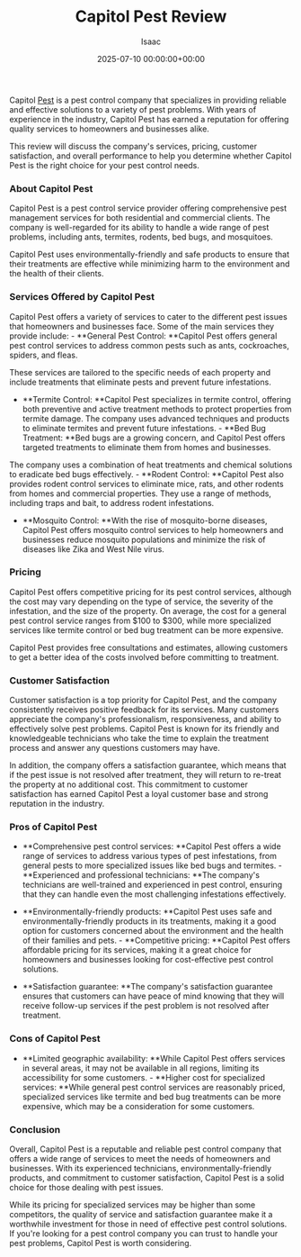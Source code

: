 ﻿---
title: Capitol Pest Review
description: Capitol Pest is a pest control company that specializes in providing reliable and effective solutions to a variety of pest problems.
slug: /capitol-pest-review/
date: 2025-07-10 00:00:00+00:00
lastmod: 2025-07-10 00:00:00+03:00
author: Isaac
categories:
- Guide
tags:
- guide
- capitol
- pest
layout: post
---

Capitol [Pest](https://pestpolicy.com/a-guide-to-preventing-pest-infestations-in-restaurants/) is a pest control company that specializes in providing reliable and effective solutions to a variety of pest problems. With years of experience in the industry, Capitol Pest has earned a reputation for offering quality services to homeowners and businesses alike.

This review will discuss the company's services, pricing, customer satisfaction, and overall performance to help you determine whether Capitol Pest is the right choice for your pest control needs.

###  About Capitol Pest

Capitol Pest is a pest control service provider offering comprehensive pest management services for both residential and commercial clients. The company is well-regarded for its ability to handle a wide range of pest problems, including ants, termites, rodents, bed bugs, and mosquitoes.

Capitol Pest uses environmentally-friendly and safe products to ensure that their treatments are effective while minimizing harm to the environment and the health of their clients.

###  Services Offered by Capitol Pest

Capitol Pest offers a variety of services to cater to the different pest issues that homeowners and businesses face. Some of the main services they provide include: - **General Pest Control: **Capitol Pest offers general pest control services to address common pests such as ants, cockroaches, spiders, and fleas.

These services are tailored to the specific needs of each property and include treatments that eliminate pests and prevent future infestations.

- **Termite Control: **Capitol Pest specializes in termite control, offering both preventive and active treatment methods to protect properties from termite damage. The company uses advanced techniques and products to eliminate termites and prevent future infestations. - **Bed Bug Treatment: **Bed bugs are a growing concern, and Capitol Pest offers targeted treatments to eliminate them from homes and businesses.

The company uses a combination of heat treatments and chemical solutions to eradicate bed bugs effectively. - **Rodent Control: **Capitol Pest also provides rodent control services to eliminate mice, rats, and other rodents from homes and commercial properties. They use a range of methods, including traps and bait, to address rodent infestations.

- **Mosquito Control: **With the rise of mosquito-borne diseases, Capitol Pest offers mosquito control services to help homeowners and businesses reduce mosquito populations and minimize the risk of diseases like Zika and West Nile virus.

###  Pricing

Capitol Pest offers competitive pricing for its pest control services, although the cost may vary depending on the type of service, the severity of the infestation, and the size of the property. On average, the cost for a general pest control service ranges from $100 to $300, while more specialized services like termite control or bed bug treatment can be more expensive.

Capitol Pest provides free consultations and estimates, allowing customers to get a better idea of the costs involved before committing to treatment.

###  Customer Satisfaction

Customer satisfaction is a top priority for Capitol Pest, and the company consistently receives positive feedback for its services. Many customers appreciate the company's professionalism, responsiveness, and ability to effectively solve pest problems. Capitol Pest is known for its friendly and knowledgeable technicians who take the time to explain the treatment process and answer any questions customers may have.

In addition, the company offers a satisfaction guarantee, which means that if the pest issue is not resolved after treatment, they will return to re-treat the property at no additional cost. This commitment to customer satisfaction has earned Capitol Pest a loyal customer base and strong reputation in the industry.

###  Pros of Capitol Pest

- **Comprehensive pest control services: **Capitol Pest offers a wide range of services to address various types of pest infestations, from general pests to more specialized issues like bed bugs and termites. - **Experienced and professional technicians: **The company's technicians are well-trained and experienced in pest control, ensuring that they can handle even the most challenging infestations effectively.

- **Environmentally-friendly products: **Capitol Pest uses safe and environmentally-friendly products in its treatments, making it a good option for customers concerned about the environment and the health of their families and pets. - **Competitive pricing: **Capitol Pest offers affordable pricing for its services, making it a great choice for homeowners and businesses looking for cost-effective pest control solutions.

- **Satisfaction guarantee: **The company's satisfaction guarantee ensures that customers can have peace of mind knowing that they will receive follow-up services if the pest problem is not resolved after treatment.

###  Cons of Capitol Pest

- **Limited geographic availability: **While Capitol Pest offers services in several areas, it may not be available in all regions, limiting its accessibility for some customers. - **Higher cost for specialized services: **While general pest control services are reasonably priced, specialized services like termite and bed bug treatments can be more expensive, which may be a consideration for some customers.

###  Conclusion

Overall, Capitol Pest is a reputable and reliable pest control company that offers a wide range of services to meet the needs of homeowners and businesses. With its experienced technicians, environmentally-friendly products, and commitment to customer satisfaction, Capitol Pest is a solid choice for those dealing with pest issues.

While its pricing for specialized services may be higher than some competitors, the quality of service and satisfaction guarantee make it a worthwhile investment for those in need of effective pest control solutions. If you're looking for a pest control company you can trust to handle your pest problems, Capitol Pest is worth considering.


